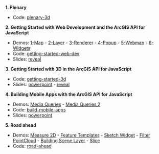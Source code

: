 
__1. Plenary__

* Code: [plenary-3d](https://github.com/gutierrezj/2018-devsummit-dubai/tree/master/plenary-3d)


__2. Getting Started with Web Development and the ArcGIS API for JavaScript__

* Demos: [1-Map](./getting-started-web-dev/Demos/Step1_Map/) - [2-Layer](./getting-started-web-dev/Demos/Step2_Layer/) - [3-Renderer](./getting-started-web-dev/Demos/Step3_LayerRenderer/) - [4-Popup](./getting-started-web-dev/Demos/Step4_Popup/) - [5-Webmap](./getting-started-web-dev/Demos/Step5_Webmap/) - [6-Widgets](./getting-started-web-dev/Demos/Step6_Widgets/)
* Code: [getting-started-web-dev](https://github.com/gutierrezj/2018-devsummit-dubai/tree/master/getting-started-web-dev)
* Slides: [reveal](./getting-started-web-dev/)


__3. Getting Started with 3D in the ArcGIS API for JavaScript__

* Code: [getting-started-3d](https://github.com/gutierrezj/2018-devsummit-dubai/tree/master/getting-started-3d)
* Slides: [powerpoint](https://github.com/gutierrezj/2018-devsummit-dubai/blob/master/getting-started-3d/Getting%20Started%20with%203D%20in%20the%20ArcGIS%20API%20for%20JavaScript.pdf) - [reveal](./getting-started-3d/)


__4. Building Mobile Apps with the ArcGIS API for JavaScript__

* Demos: [Media Queries](./build-mobile-apps/media-queries.html) - [Media Queries 2](./build-mobile-apps/media-queries-2.html)
* Code: [build-mobile-apps](https://github.com/gutierrezj/2018-devsummit-dubai/tree/master/build-mobile-apps) 
* Slides: [powerpoint](https://github.com/gutierrezj/2018-devsummit-dubai/blob/master/build-mobile-apps/ArcGIS%20API%20for%20JavaScript%20-%20Building%20Mobile%20Web%20Apps.pdf) 


__5. Road ahead__

* Demos: [Measure 2D](./road-ahead/measurement-2D.html) - [Feature Templates](./road-ahead/feature-templates.html) - [Sketch Widget](./road-ahead/sketch-widget.html) - [Filter PointCloud](./road-ahead/filter-pcl-layer.html) - [Building Scene Layer](./road-ahead/building-scene-layer.html) - [Slice](./road-ahead/slice.html)
* Code: [road-ahead](https://github.com/gutierrezj/2018-devsummit-dubai/tree/master/road-ahead) 


